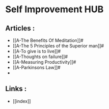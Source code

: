 # Self Improvement HUB

## Articles :
- [[A-The Benefits Of Meditation]]#
- [[A-The 5 Principles of the Superior man]]#
- [[A-To give is to live]]#
- [[A-Thoughts on failure]]#
- [[A-Measuring Productivity]]#
- [[A-Parkinsons Law]]#
- 

## Links :
- [[index]]